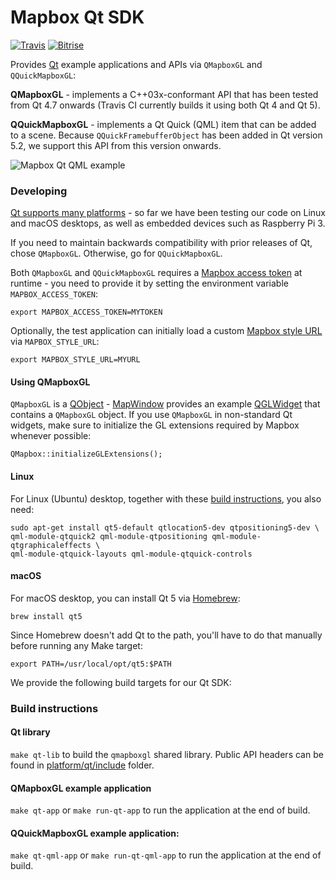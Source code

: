 # Mapbox Qt SDK

[![Travis](https://travis-ci.org/mapbox/mapbox-gl-native.svg?branch=master)](https://travis-ci.org/mapbox/mapbox-gl-native/builds)
[![Bitrise](https://www.bitrise.io/app/96cfbc97e0245c22.svg?token=GxsqIOGPXhn0F23sSVSsYA&branch=master)](https://www.bitrise.io/app/96cfbc97e0245c22)

Provides [Qt](http://www.qt.io/) example applications and APIs via `QMapboxGL`
and `QQuickMapboxGL`:

**QMapboxGL** - implements a C++03x-conformant API that has been tested from Qt
4.7 onwards (Travis CI currently builds it using both Qt 4 and Qt 5).

**QQuickMapboxGL** - implements a Qt Quick (QML) item that can be added to a
scene. Because `QQuickFramebufferObject` has been added in Qt version 5.2, we
support this API from this version onwards.

![Mapbox Qt QML
example](https://c2.staticflickr.com/8/7689/26247088394_01541b34de_o.png)

### Developing

[Qt supports many platforms](https://www.qt.io/qt-framework/#section-4) - so far
we have been testing our code on Linux and macOS desktops, as well as embedded
devices such as Raspberry Pi 3.

If you need to maintain backwards compatibility with prior releases of
Qt, chose `QMapboxGL`. Otherwise, go for `QQuickMapboxGL`.

Both `QMapboxGL` and `QQuickMapboxGL` requires a [Mapbox access
token](https://www.mapbox.com/help/define-access-token/) at runtime - you need
to provide it by setting the environment variable `MAPBOX_ACCESS_TOKEN`:

    export MAPBOX_ACCESS_TOKEN=MYTOKEN

Optionally, the test application can initially load a custom [Mapbox style URL](https://www.mapbox.com/help/define-style-url/) via `MAPBOX_STYLE_URL`:

    export MAPBOX_STYLE_URL=MYURL

#### Using QMapboxGL

`QMapboxGL` is a [QObject](http://doc.qt.io/qt-5/qobject.html) - [MapWindow](https://github.com/mapbox/mapbox-gl-native/blob/master/platform/qt/app/mapwindow.hpp) provides an example [QGLWidget](http://doc.qt.io/qt-5/qglwidget.html) that contains a `QMapboxGL` object. If you use `QMapboxGL` in non-standard Qt widgets, make sure to initialize the GL extensions required by Mapbox whenever possible:

    QMapbox::initializeGLExtensions();

#### Linux

For Linux (Ubuntu) desktop, together with these [build
instructions](https://github.com/mapbox/mapbox-gl-native/tree/master/platform/linux#build),
you also need:

    sudo apt-get install qt5-default qtlocation5-dev qtpositioning5-dev \
    qml-module-qtquick2 qml-module-qtpositioning qml-module-qtgraphicaleffects \
    qml-module-qtquick-layouts qml-module-qtquick-controls

#### macOS

For macOS desktop, you can install Qt 5 via [Homebrew](http://brew.sh):

    brew install qt5

Since Homebrew doesn't add Qt to the path, you'll have to do that manually before running any Make target:

    export PATH=/usr/local/opt/qt5:$PATH

We provide the following build targets for our Qt SDK:

### Build instructions

#### Qt library

```make qt-lib``` to build the `qmapboxgl` shared library. Public API headers
can be found in [platform/qt/include](https://github.com/mapbox/mapbox-gl-native/tree/master/platform/qt/include) folder.

#### QMapboxGL example application

```make qt-app``` or ```make run-qt-app``` to run the application at the end of
build.

#### QQuickMapboxGL example application:

```make qt-qml-app``` or ```make run-qt-qml-app``` to run the application at the
end of build.
